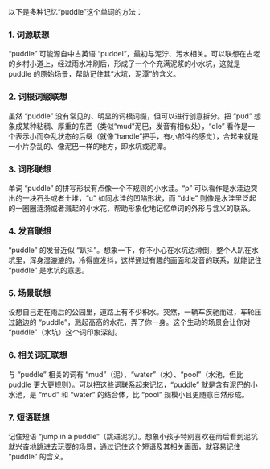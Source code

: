 以下是多种记忆“puddle”这个单词的方法：

### 1. 词源联想
“puddle” 可能源自中古英语 “puddel”，最初与泥泞、污水相关。可以联想在古老的乡村小道上，经过雨水冲刷后，形成了一个个充满泥浆的小水坑，这就是 puddle 的原始场景，帮助记住其“水坑，泥潭”的含义。

### 2. 词根词缀联想
虽然 “puddle” 没有常见的、明显的词根词缀，但可以进行创意拆分。把 “pud” 想象成某种粘稠、厚重的东西（类似“mud”泥巴，发音有相似处），“dle” 看作是一个表示小而杂乱状态的后缀（就像“handle”把手，有小部件的感觉），合起来就是一小片杂乱的、像泥巴一样的地方，即水坑或泥潭。

### 3. 词形联想
单词 “puddle” 的拼写形状有点像一个不规则的小水洼。“p” 可以看作是水洼边突出的一块石头或者土堆，“u” 如同水洼的凹陷形状，而 “ddle” 则像是水洼里泛起的一圈圈涟漪或者溅起的小水花，帮助形象化地记忆单词的外形与含义的联系。

### 4. 发音联想
“puddle” 的发音近似 “趴抖”。想象一下，你不小心在水坑边滑倒，整个人趴在水坑里，浑身湿漉漉的，冷得直发抖，这样通过有趣的画面和发音的联系，就能记住 “puddle” 是水坑的意思。

### 5. 场景联想
设想自己走在雨后的公园里，道路上有不少积水。突然，一辆车疾驰而过，车轮压过路边的 “puddle”，溅起高高的水花，弄了你一身。这个生动的场景会让你对 “puddle”（水坑）这个词印象深刻。

### 6. 相关词汇联想
与 “puddle” 相关的词有 “mud”（泥）、“water”（水）、“pool”（水池，但比 puddle 更大更规则）。可以把这些词联系起来记忆，“puddle” 就是含有泥巴的小水池，是 “mud” 和 “water” 的结合体，比 “pool” 规模小且更随意自然形成。

### 7. 短语联想
记住短语 “jump in a puddle”（跳进泥坑）。想象小孩子特别喜欢在雨后看到泥坑就兴奋地跳进去玩耍的场景，通过记住这个短语及其相关画面，就容易记住 “puddle” 的含义。 